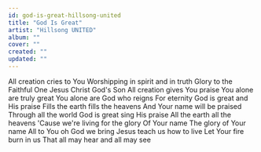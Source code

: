 ```yaml
---
id: god-is-great-hillsong-united
title: "God Is Great"
artist: "Hillsong UNITED"
album: ""
cover: ""
created: ""
updated: ""
---
```


All creation cries to You
Worshipping in spirit and in truth
Glory to the Faithful One
Jesus Christ God's Son
All creation gives You praise
You alone are truly great
You alone are God who reigns
For eternity
God is great and His praise
Fills the earth fills the heavens
And Your name will be praised
Through all the world
God is great sing His praise
All the earth all the heavens
'Cause we're living for the glory
Of Your name
The glory of Your name
All to You oh God we bring
Jesus teach us how to live
Let Your fire burn in us
That all may hear and all may see